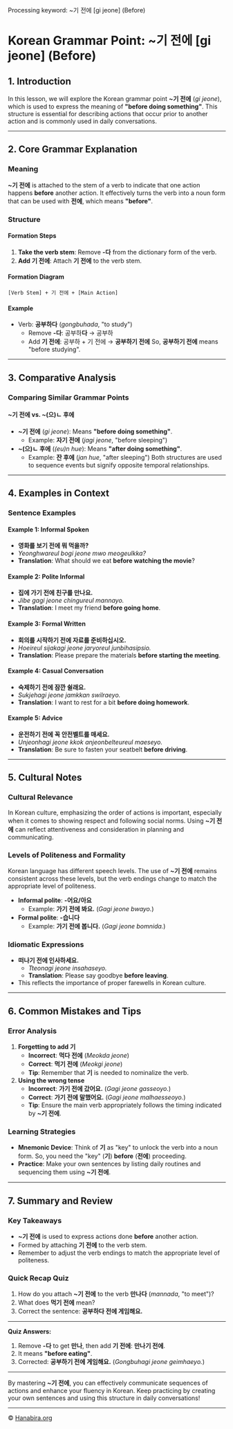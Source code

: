 Processing keyword: ~기 전에 [gi jeone] (Before)
# Korean Grammar Point: ~기 전에 [gi jeone] (Before)

## 1. Introduction
In this lesson, we will explore the Korean grammar point **~기 전에** (*gi jeone*), which is used to express the meaning of **"before doing something"**. This structure is essential for describing actions that occur prior to another action and is commonly used in daily conversations.

---
## 2. Core Grammar Explanation
### Meaning
**~기 전에** is attached to the stem of a verb to indicate that one action happens **before** another action. It effectively turns the verb into a noun form that can be used with **전에**, which means **"before"**.
### Structure
#### Formation Steps
1. **Take the verb stem**: Remove **-다** from the dictionary form of the verb.
2. **Add 기 전에**: Attach **기 전에** to the verb stem.
#### Formation Diagram
```
[Verb Stem] + 기 전에 + [Main Action]
```
#### Example
- Verb: **공부하다** (*gongbuhada*, "to study")
  - Remove **-다**: 공부하**다** → 공부하
  - Add **기 전에**: 공부하 + 기 전에 → **공부하기 전에**
So, **공부하기 전에** means "before studying".
---
## 3. Comparative Analysis
### Comparing Similar Grammar Points
#### ~기 전에 vs. ~(으)ㄴ 후에
- **~기 전에** (*gi jeone*): Means **"before doing something"**.
  - Example: **자기 전에** (*jagi jeone*, "before sleeping")
- **~(으)ㄴ 후에** (*(eu)n hue*): Means **"after doing something"**.
  - Example: **잔 후에** (*jan hue*, "after sleeping")
Both structures are used to sequence events but signify opposite temporal relationships.
---
## 4. Examples in Context
### Sentence Examples
#### Example 1: Informal Spoken
- **영화를 보기 전에 뭐 먹을까?**
- *Yeonghwareul bogi jeone mwo meogeulkka?*
- **Translation**: What should we eat **before watching the movie**?
#### Example 2: Polite Informal
- **집에 가기 전에 친구를 만나요.**
- *Jibe gagi jeone chingureul mannayo.*
- **Translation**: I meet my friend **before going home**.
#### Example 3: Formal Written
- **회의를 시작하기 전에 자료를 준비하십시오.**
- *Hoeireul sijakagi jeone jaryoreul junbihasipsio.*
- **Translation**: Please prepare the materials **before starting the meeting**.
#### Example 4: Casual Conversation
- **숙제하기 전에 잠깐 쉴래요.**
- *Sukjehagi jeone jamkkan swilraeyo.*
- **Translation**: I want to rest for a bit **before doing homework**.
#### Example 5: Advice
- **운전하기 전에 꼭 안전벨트를 매세요.**
- *Unjeonhagi jeone kkok anjeonbelteureul maeseyo.*
- **Translation**: Be sure to fasten your seatbelt **before driving**.
---
## 5. Cultural Notes
### Cultural Relevance
In Korean culture, emphasizing the order of actions is important, especially when it comes to showing respect and following social norms. Using **~기 전에** can reflect attentiveness and consideration in planning and communicating.
### Levels of Politeness and Formality
Korean language has different speech levels. The use of **~기 전에** remains consistent across these levels, but the verb endings change to match the appropriate level of politeness.
- **Informal polite**: **-어요/아요**
  - Example: **가기 전에 봐요.** (*Gagi jeone bwayo.*)
- **Formal polite**: **-습니다**
  - Example: **가기 전에 봅니다.** (*Gagi jeone bomnida.*)
### Idiomatic Expressions
- **떠나기 전에 인사하세요.**
  - *Tteonagi jeone insahaseyo.*
  - **Translation**: Please say goodbye **before leaving**.
- This reflects the importance of proper farewells in Korean culture.
---
## 6. Common Mistakes and Tips
### Error Analysis
1. **Forgetting to add 기**
   - **Incorrect**: **먹다 전에** (*Meokda jeone*)
   - **Correct**: **먹기 전에** (*Meokgi jeone*)
   - **Tip**: Remember that **기** is needed to nominalize the verb.
2. **Using the wrong tense**
   - **Incorrect**: **가기 전에 갔어요.** (*Gagi jeone gasseoyo.*)
   - **Correct**: **가기 전에 말했어요.** (*Gagi jeone malhaesseoyo.*)
   - **Tip**: Ensure the main verb appropriately follows the timing indicated by **~기 전에**.
### Learning Strategies
- **Mnemonic Device**: Think of **기** as "key" to unlock the verb into a noun form. So, you need the "key" (**기**) **before** (**전에**) proceeding.
- **Practice**: Make your own sentences by listing daily routines and sequencing them using **~기 전에**.
---
## 7. Summary and Review
### Key Takeaways
- **~기 전에** is used to express actions done **before** another action.
- Formed by attaching **기 전에** to the verb stem.
- Remember to adjust the verb endings to match the appropriate level of politeness.
### Quick Recap Quiz
1. How do you attach **~기 전에** to the verb **만나다** (*mannada*, "to meet")?
2. What does **먹기 전에** mean?
3. Correct the sentence: **공부하다 전에 게임해요.**
---
**Quiz Answers:**
1. Remove **-다** to get **만나**, then add **기 전에**: **만나기 전에**.
2. It means **"before eating"**.
3. Corrected: **공부하기 전에 게임해요.** (*Gongbuhagi jeone geimhaeyo.*)
---
By mastering **~기 전에**, you can effectively communicate sequences of actions and enhance your fluency in Korean. Keep practicing by creating your own sentences and using this structure in daily conversations!

---
© [Hanabira.org](https://hanabira.org)
